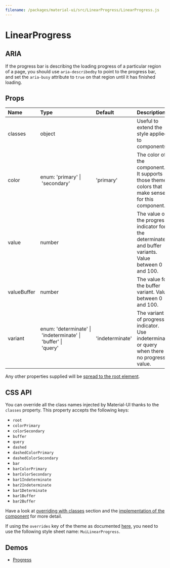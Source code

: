 ```yaml
---
filename: /packages/material-ui/src/LinearProgress/LinearProgress.js
---
```


<!--- This documentation is automatically generated, do not try to edit it. -->

# LinearProgress

## ARIA

If the progress bar is describing the loading progress of a particular region of a page,
you should use `aria-describedby` to point to the progress bar, and set the `aria-busy`
attribute to `true` on that region until it has finished loading.

## Props

| Name | Type | Default | Description |
|:-----|:-----|:--------|:------------|
| <span class="prop-name">classes</span> | <span class="prop-type">object |  | Useful to extend the style applied to components. |
| <span class="prop-name">color</span> | <span class="prop-type">enum:&nbsp;'primary'&nbsp;&#124;<br>&nbsp;'secondary'<br> | <span class="prop-default">'primary'</span> | The color of the component. It supports those theme colors that make sense for this component. |
| <span class="prop-name">value</span> | <span class="prop-type">number |  | The value of the progress indicator for the determinate and buffer variants. Value between 0 and 100. |
| <span class="prop-name">valueBuffer</span> | <span class="prop-type">number |  | The value for the buffer variant. Value between 0 and 100. |
| <span class="prop-name">variant</span> | <span class="prop-type">enum:&nbsp;'determinate'&nbsp;&#124;<br>&nbsp;'indeterminate'&nbsp;&#124;<br>&nbsp;'buffer'&nbsp;&#124;<br>&nbsp;'query'<br> | <span class="prop-default">'indeterminate'</span> | The variant of progress indicator. Use indeterminate or query when there is no progress value. |

Any other properties supplied will be [spread to the root element](/guides/api#spread).

## CSS API

You can override all the class names injected by Material-UI thanks to the `classes` property.
This property accepts the following keys:
- `root`
- `colorPrimary`
- `colorSecondary`
- `buffer`
- `query`
- `dashed`
- `dashedColorPrimary`
- `dashedColorSecondary`
- `bar`
- `barColorPrimary`
- `barColorSecondary`
- `bar1Indeterminate`
- `bar2Indeterminate`
- `bar1Determinate`
- `bar1Buffer`
- `bar2Buffer`

Have a look at [overriding with classes](/customization/overrides#overriding-with-classes) section
and the [implementation of the component](https://github.com/mui-org/material-ui/tree/v1-beta/packages/material-ui/src/LinearProgress/LinearProgress.js)
for more detail.

If using the `overrides` key of the theme as documented
[here](/customization/themes#customizing-all-instances-of-a-component-type),
you need to use the following style sheet name: `MuiLinearProgress`.

## Demos

- [Progress](/demos/progress)

